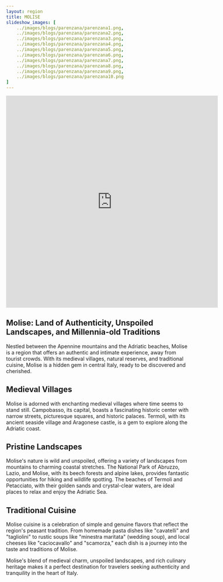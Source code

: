 ```yaml
---
layout: region
title: MOLISE
slideshow_images: [
    ../images/blogs/parenzana/parenzana1.png,
    ../images/blogs/parenzana/parenzana2.png,
    ../images/blogs/parenzana/parenzana3.png,
    ../images/blogs/parenzana/parenzana4.png,
    ../images/blogs/parenzana/parenzana5.png,
    ../images/blogs/parenzana/parenzana6.png,
    ../images/blogs/parenzana/parenzana7.png,
    ../images/blogs/parenzana/parenzana8.png,
    ../images/blogs/parenzana/parenzana9.png,
    ../images/blogs/parenzana/parenzana10.png
]
---
```


<div class="maps-container">
    <iframe src="https://www.komoot.com/it-it/collection/2779488/embed" width="580" height="580" frameborder="0" scrolling="no"></iframe>
</div>

## Molise: Land of Authenticity, Unspoiled Landscapes, and Millennia-old Traditions

Nestled between the Apennine mountains and the Adriatic beaches, Molise is a region that offers an authentic and intimate experience, away from tourist crowds. With its medieval villages, natural reserves, and traditional cuisine, Molise is a hidden gem in central Italy, ready to be discovered and cherished.

## Medieval Villages

Molise is adorned with enchanting medieval villages where time seems to stand still. Campobasso, its capital, boasts a fascinating historic center with narrow streets, picturesque squares, and historic palaces. Termoli, with its ancient seaside village and Aragonese castle, is a gem to explore along the Adriatic coast.

## Pristine Landscapes

Molise's nature is wild and unspoiled, offering a variety of landscapes from mountains to charming coastal stretches. The National Park of Abruzzo, Lazio, and Molise, with its beech forests and alpine lakes, provides fantastic opportunities for hiking and wildlife spotting. The beaches of Termoli and Petacciato, with their golden sands and crystal-clear waters, are ideal places to relax and enjoy the Adriatic Sea.

## Traditional Cuisine

Molise cuisine is a celebration of simple and genuine flavors that reflect the region's peasant tradition. From homemade pasta dishes like "cavatelli" and "tagliolini" to rustic soups like "minestra maritata" (wedding soup), and local cheeses like "caciocavallo" and "scamorza," each dish is a journey into the taste and traditions of Molise.

Molise's blend of medieval charm, unspoiled landscapes, and rich culinary heritage makes it a perfect destination for travelers seeking authenticity and tranquility in the heart of Italy.
